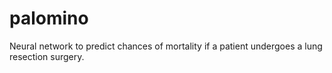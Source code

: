 # palomino
Neural network to predict chances of mortality if a patient undergoes a lung resection surgery.
